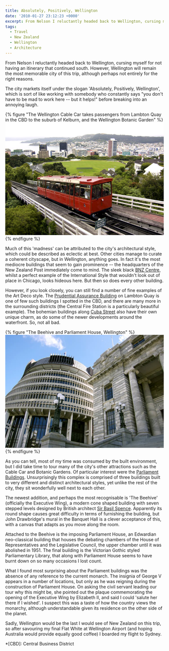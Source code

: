 ```yaml
---
title: Absolutely, Positively, Wellington
date: '2010-01-27 23:12:23 +0000'
excerpt: From Nelson I reluctantly headed back to Wellington, cursing myself for not having an itinerary that continued south. However, Wellington will remain the most memorable city of this trip, although perhaps not entirely for the right reasons.
tags:
  - Travel
  - New Zealand
  - Wellington
  - Architecture
---
```

From Nelson I reluctantly headed back to Wellington, cursing myself for not having an itinerary that continued south. However, Wellington will remain the most memorable city of this trip, although perhaps not entirely for the right reasons.

The city markets itself under the slogan 'Absolutely, Positively, Wellington', which is sort of like working with somebody who constantly says "you don't have to be mad to work here -- but it helps!" before breaking into an annoying laugh.

{% figure "The Wellington Cable Car takes passengers from Lambton Quay in the CBD to the suburb of Kelburn, and the Wellington Botanic Garden" %}
![](/assets/images/2010/01/wellingtoncablecar.jpg)
{% endfigure %}

Much of this 'madness' can be attributed to the city's architectural style, which could be described as eclectic at best. Other cities manage to curate a coherent cityscape, but in Wellington, anything goes. In fact it's the most mediocre buildings that seem to gain prominence -- the headquarters of the New Zealand Post immediately come to mind. The sleek black [BNZ Centre][1], whilst a perfect example of the International Style that wouldn't look out of place in Chicago, looks hideous here. But then so does every other building.

However, if you look closely, you can still find a number of fine examples of the Art Deco style. The [Prudential Assurance Building][2] on Lambton Quay is one of few such buildings I spotted in the CBD, and there are many more in the surrounding districts (the Central Fire Station is a particularly beautiful example). The bohemian buildings along [Cuba Street][3] also have their own unique charm, as do some of the newer developments around the waterfront. So, not all bad.

{% figure "The Beehive and Parliament House, Wellington" %}
![](/assets/images/2010/01/parliament.jpg)
{% endfigure %}

As you can tell, most of my time was consumed by the built environment, but I did take time to tour many of the city's other attractions such as the Cable Car and Botanic Gardens. Of particular interest were the [Parliament Buildings][4]. Unsurprisingly this complex is comprised of three buildings built to very different and distinct architectural styles, yet unlike the rest of the city, they sit wonderfully well next to each other.

The newest addition, and perhaps the most recognisable is 'The Beehive' (officially the Executive Wing), a modern cone shaped building with seven stepped levels designed by British architect [Sir Basil Spence][5]. Apparently its round shape causes great difficulty in terms of furnishing the building, but John Drawbridge's mural in the Banquet Hall is a clever acceptance of this, with a canvas that adapts as you move along the room.

Attached to the Beehive is the imposing Parliament House, an Edwardian neo-classical building that houses the debating chambers of the House of Representatives and the Legislative Council, the upper chamber until it was abolished in 1951. The final building is the Victorian Gothic styled Parliamentary Library, that along with Parliament House seems to have burnt down on so many occasions I lost count.

What I found most surprising about the Parliament buildings was the absence of any reference to the current monarch. The insignia of George V appears in a number of locations, but only as he was reigning during the construction of Parliament House. On asking the civil servant leading our tour why this might be, she pointed out the plaque commemorating the opening of the Executive Wing by Elizabeth II, and said I could 'salute her there if I wished'. I suspect this was a taste of how the country views the monarchy, although understandable given its residence on the other side of the planet.

Sadly, Wellington would be the last I would see of New Zealand on this trip, so after savouring my final Flat White at Wellington Airport (and hoping Australia would provide equally good coffee) I boarded my flight to Sydney.

[1]: http://en.wikipedia.org/wiki/BNZ_Centre
[2]: http://discover.natlib.govt.nz/logicrouter/servlet/LogicRouter?PAGE=object&OUTPUTXSL=object.xsl&pm_RC=REPO03DB&pm_OI=2298&pm_GT=Y&pm_IAC=Y&api_1=GET_OBJECT_XML
[3]: http://en.wikipedia.org/wiki/Cuba_Street,_Wellington
[4]: http://www.parliament.nz/en-NZ/AboutParl/HstBldgs/Buildings/
[5]: http://www.basilspence.org.uk/

*[CBD]: Central Business District